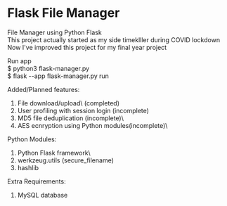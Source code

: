 # Flask File Manager
File Manager using Python Flask\
This project actually started as my side timeklller during COVID lockdown\
Now I've improved this project for my final year project

Run app\
$ python3 flask-manager.py\
$ flask --app flask-manager.py run 


Added/Planned features:

1. File download/upload\ (completed)
2. User profiling with session login (incomplete)
3. MD5 file deduplication  (incomplete)\
4. AES ecnryption using Python modules(incomplete)\

Python Modules:

1. Python Flask framework\
2. werkzeug.utils (secure_filename)
3. hashlib

Extra Requirements:

1. MySQL database

